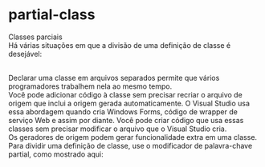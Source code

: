 # partial-class

Classes parciais
</br>Há várias situações em que a divisão de uma definição de classe é desejável:

</br>Declarar uma classe em arquivos separados permite que vários programadores trabalhem nela ao mesmo tempo.
</br>Você pode adicionar código à classe sem precisar recriar o arquivo de origem que inclui a origem gerada automaticamente. O Visual Studio usa essa abordagem quando cria Windows Forms, código de wrapper de serviço Web e assim por diante. Você pode criar código que usa essas classes sem precisar modificar o arquivo que o Visual Studio cria.
</br>Os geradores de origem podem gerar funcionalidade extra em uma classe.
</br>Para dividir uma definição de classe, use o modificador de palavra-chave partial, como mostrado aqui:
